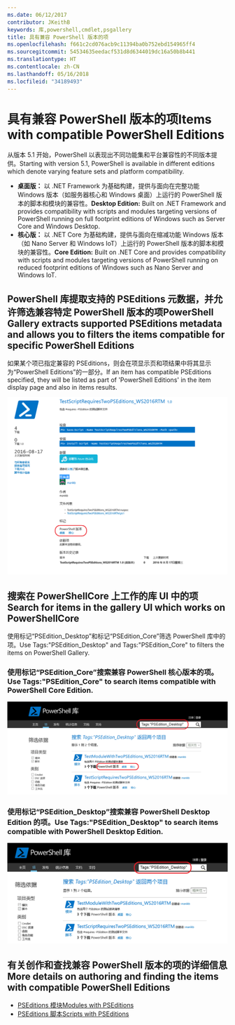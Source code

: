 ```yaml
---
ms.date: 06/12/2017
contributor: JKeithB
keywords: 库,powershell,cmdlet,psgallery
title: 具有兼容 PowerShell 版本的项
ms.openlocfilehash: f661c2cd076acb9c11394ba0b752ebd154965ff4
ms.sourcegitcommit: 54534635eedacf531d8d6344019dc16a50b8b441
ms.translationtype: HT
ms.contentlocale: zh-CN
ms.lasthandoff: 05/16/2018
ms.locfileid: "34189493"
---
```

# <a name="items-with-compatible-powershell-editions"></a><span data-ttu-id="89fad-103">具有兼容 PowerShell 版本的项</span><span class="sxs-lookup"><span data-stu-id="89fad-103">Items with compatible PowerShell Editions</span></span>

<span data-ttu-id="89fad-104">从版本 5.1 开始，PowerShell 以表现出不同功能集和平台兼容性的不同版本提供。</span><span class="sxs-lookup"><span data-stu-id="89fad-104">Starting with version 5.1, PowerShell is available in different editions which denote varying feature sets and platform compatibility.</span></span>

- <span data-ttu-id="89fad-105">**桌面版：** 以 .NET Framework 为基础构建，提供与面向在完整功能 Windows 版本（如服务器核心和 Windows 桌面）上运行的 PowerShell 版本的脚本和模块的兼容性。</span><span class="sxs-lookup"><span data-stu-id="89fad-105">**Desktop Edition:** Built on .NET Framework and provides compatibility with scripts and modules targeting versions of PowerShell running on full footprint editions of Windows such as Server Core and Windows Desktop.</span></span>
- <span data-ttu-id="89fad-106">**核心版：** 以 .NET Core 为基础构建，提供与面向在缩减功能 Windows 版本（如 Nano Server 和 Windows IoT）上运行的 PowerShell 版本的脚本和模块的兼容性。</span><span class="sxs-lookup"><span data-stu-id="89fad-106">**Core Edition:** Built on .NET Core and provides compatibility with scripts and modules targeting versions of PowerShell running on reduced footprint editions of Windows such as Nano Server and Windows IoT.</span></span>

## <a name="powershell-gallery-extracts-supported-pseditions-metadata-and-allows-you-to-filters-the-items-compatible-for-specific-powershell-editions"></a><span data-ttu-id="89fad-107">PowerShell 库提取支持的 PSEditions 元数据，并允许筛选兼容特定 PowerShell 版本的项</span><span class="sxs-lookup"><span data-stu-id="89fad-107">PowerShell Gallery extracts supported PSEditions metadata and allows you to filters the items compatible for specific PowerShell Editions</span></span>

<span data-ttu-id="89fad-108">如果某个项已指定兼容的 PSEditions，则会在项显示页和项结果中将其显示为“PowerShell Editions”的一部分。</span><span class="sxs-lookup"><span data-stu-id="89fad-108">If an item has compatible PSEditions specified, they will be listed as part of 'PowerShell Editions' in the item display page and also in items results.</span></span>

![具有 PSEditions 的项显示页](../../Images/ItemDisplayPageWithPSEditions.PNG)

## <a name="search-for-items-in-the-gallery-ui-which-works-on-powershellcore"></a><span data-ttu-id="89fad-110">搜索在 PowerShellCore 上工作的库 UI 中的项</span><span class="sxs-lookup"><span data-stu-id="89fad-110">Search for items in the gallery UI which works on PowerShellCore</span></span>

<span data-ttu-id="89fad-111">使用标记“PSEdition_Desktop”和标记“PSEdition_Core”筛选 PowerShell 库中的项。</span><span class="sxs-lookup"><span data-stu-id="89fad-111">Use Tags:"PSEdition_Desktop" and Tags:"PSEdition_Core" to filters the items on PowerShell Gallery.</span></span>

### <a name="use-tagspseditioncore-to-search-items-compatible-with-powershell-core-edition"></a><span data-ttu-id="89fad-112">使用标记“PSEdition_Core”搜索兼容 PowerShell 核心版本的项。</span><span class="sxs-lookup"><span data-stu-id="89fad-112">Use Tags:"PSEdition_Core" to search items compatible with PowerShell Core Edition.</span></span>

![在结果中搜索兼容 Core PSEdition 的项](../../Images/SearchResultsWithPSEditions.PNG)

### <a name="use-tagspseditiondesktop-to-search-items-compatible-with-powershell-desktop-edition"></a><span data-ttu-id="89fad-114">使用标记“PSEdition_Desktop”搜索兼容 PowerShell Desktop Edition 的项。</span><span class="sxs-lookup"><span data-stu-id="89fad-114">Use Tags:"PSEdition_Desktop" to search items compatible with PowerShell Desktop Edition.</span></span>

![在结果中搜索兼容 Desktop PSEdition 的项](../../Images/SearchResultsWithPSEdition-Desktop.PNG)

## <a name="more-details-on-authoring-and-finding-the-items-with-compatible-powershell-editions"></a><span data-ttu-id="89fad-116">有关创作和查找兼容 PowerShell 版本的项的详细信息</span><span class="sxs-lookup"><span data-stu-id="89fad-116">More details on authoring and finding the items with compatible PowerShell Editions</span></span>

- [<span data-ttu-id="89fad-117">PSEditions 模块</span><span class="sxs-lookup"><span data-stu-id="89fad-117">Modules with PSEditions</span></span>](../../concepts/module-psedition-support.md)
- [<span data-ttu-id="89fad-118">PSEditions 脚本</span><span class="sxs-lookup"><span data-stu-id="89fad-118">Scripts with PSEditions</span></span>](../../concepts/script-psedition-support.md)